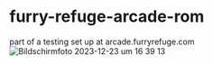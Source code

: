 # furry-refuge-arcade-rom
part of a testing set up at arcade.furryrefuge.com
![Bildschirmfoto 2023-12-23 um 16 39 13](https://github.com/Mrs-Feathers/furry-refuge-arcade-rom/assets/1746550/aace6117-428e-46a7-b03a-088310117538)
